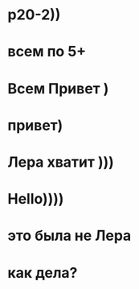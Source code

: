 # p20-2))
# всем по 5+
# Всем Привет )
# привет)
# Лера хватит )))
# Hello))))
# это была не Лера
# как дела?
